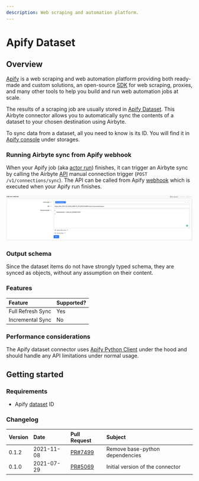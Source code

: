 ```yaml
---
description: Web scraping and automation platform.
---
```


# Apify Dataset

## Overview

[Apify](https://www.apify.com) is a web scraping and web automation platform providing both ready-made and custom solutions, an open-source [SDK](https://sdk.apify.com/) for web scraping, proxies, and many other tools to help you build and run web automation jobs at scale.

The results of a scraping job are usually stored in [Apify Dataset](https://docs.apify.com/storage/dataset). This Airbyte connector allows you to automatically sync the contents of a dataset to your chosen destination using Airbyte.

To sync data from a dataset, all you need to know is its ID. You will find it in [Apify console](https://my.apify.com/) under storages.

### Running Airbyte sync from Apify webhook

When your Apify job \(aka [actor run](https://docs.apify.com/actors/running)\) finishes, it can trigger an Airbyte sync by calling the Airbyte [API](https://airbyte-public-api-docs.s3.us-east-2.amazonaws.com/rapidoc-api-docs.html#post-/v1/connections/sync) manual connection trigger \(`POST /v1/connections/sync`\). The API can be called from Apify [webhook](https://docs.apify.com/webhooks) which is executed when your Apify run finishes.

![](../../.gitbook/assets/apify_trigger_airbyte_connection.png)

### Output schema

Since the dataset items do not have strongly typed schema, they are synced as objects, without any assumption on their content.

### Features

| Feature | Supported? |
| :--- | :--- |
| Full Refresh Sync | Yes |
| Incremental Sync | No |

### Performance considerations

The Apify dataset connector uses [Apify Python Client](https://docs.apify.com/apify-client-python) under the hood and should handle any API limitations under normal usage.

## Getting started

### Requirements

* Apify [dataset](https://docs.apify.com/storage/dataset) ID

### Changelog

| Version | Date | Pull Request | Subject |
| :--- | :--- | :--- | :--- |
| 0.1.2 | 2021-11-08 | [PR\#7499](https://github.com/airbytehq/airbyte/pull/7499) | Remove base-python dependencies |
| 0.1.0 | 2021-07-29 | [PR\#5069](https://github.com/airbytehq/airbyte/pull/5069) | Initial version of the connector |

